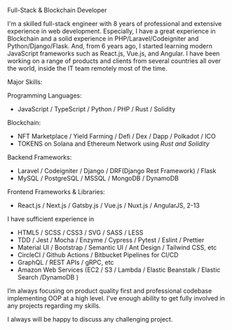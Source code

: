 Full-Stack & Blockchain Developer

I'm a skilled full-stack engineer with 8 years of professional and extensive experience in web development.
Especially, I have a great experience in Blockchain and a solid experience in PHP/Laravel/Codeigniter and Python/Django/Flask. 
And, from 6 years ago, I started learning modern JavaScript frameworks such as React.js, Vue.js, and Angular.
I have been working on a range of products and clients from several countries all over the world, inside the IT team remotely most of the time.

Major Skills:

Programming Languages:
- JavaScript / TypeScript  / Python / PHP / Rust / Solidity

Blockchain:
- NFT Marketplace / Yield Farming / Defi / Dex / Dapp / Polkadot / ICO
- TOKENS on Solana and Ethereum Network using *Rust and Solidity*

Backend Frameworks:
- Laravel / Codeigniter / Django / DRF(Django Rest Framework) / Flask
- MySQL / PostgreSQL / MSSQL / MongoDB / DynamoDB

Frontend Frameworks & Libraries:
- React.js / Next.js / Gatsby.js / Vue.js / Nuxt.js / AngularJS, 2-13

I have sufficient experience in
- HTML5 / SCSS / CSS3 / SVG / SASS / LESS
- TDD / Jest / Mocha / Enzyme / Cypress / Pytest / Eslint / Prettier
- Material UI / Bootstrap / Semantic UI / Ant Design / Tailwind CSS, etc
- CircleCI / Github Actions / Bitbucket Pipelines for CI/CD
- GraphQL / REST APIs / gRPC, etc
- Amazon Web Services (EC2 / S3 / Lambda / Elastic Beanstalk / Elastic Search /DynamoDB )

I’m always focusing on product quality first and professional codebase implementing OOP at a high level.
I've enough ability to get fully involved in any projects regarding my skills.

I always will be happy to discuss any challenging project.
